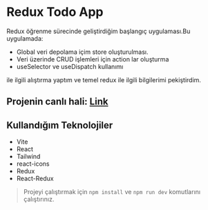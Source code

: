 # Redux Todo App
Redux öğrenme sürecinde geliştirdiğim başlangıç uygulaması.Bu uygulamada:
* Global veri depolama içim store oluşturulması.
* Veri üzerinde CRUD işlemleri için action lar oluşturma
* useSelector ve useDispatch kullanımı

ile ilgili alıştırma yaptım ve temel redux ile ilgili bilgilerimi pekiştirdim.

## Projenin canlı hali: <a href="https://ogzcode.github.io/Todo-App-with-Redux/">Link</a>

## Kullandığım Teknolojiler
* Vite
* React
* Tailwind
* react-icons
* Redux
* React-Redux

> Projeyi çalıştırmak için `npm install` ve `npm run dev` komutlarını çalıştırınız.

